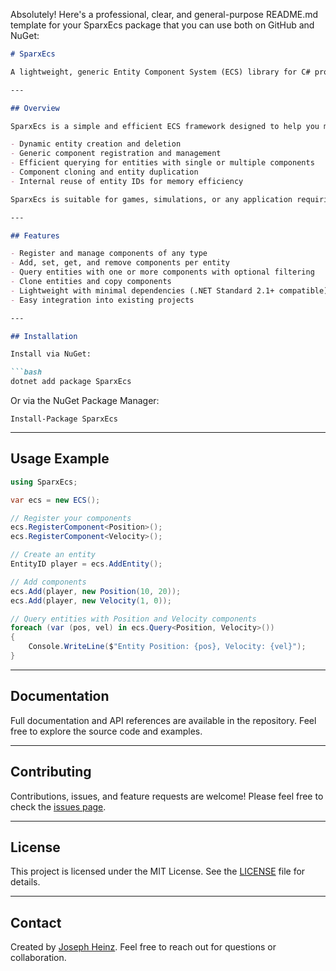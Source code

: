 Absolutely! Here's a professional, clear, and general-purpose README.md template for your SparxEcs package that you can use both on GitHub and NuGet:

````markdown
# SparxEcs

A lightweight, generic Entity Component System (ECS) library for C# projects.

---

## Overview

SparxEcs is a simple and efficient ECS framework designed to help you manage entities and their components with minimal boilerplate and high performance. It supports:

- Dynamic entity creation and deletion
- Generic component registration and management
- Efficient querying for entities with single or multiple components
- Component cloning and entity duplication
- Internal reuse of entity IDs for memory efficiency

SparxEcs is suitable for games, simulations, or any application requiring flexible, data-driven architecture.

---

## Features

- Register and manage components of any type
- Add, set, get, and remove components per entity
- Query entities with one or more components with optional filtering
- Clone entities and copy components
- Lightweight with minimal dependencies (.NET Standard 2.1+ compatible)
- Easy integration into existing projects

---

## Installation

Install via NuGet:

```bash
dotnet add package SparxEcs
````

Or via the NuGet Package Manager:

```
Install-Package SparxEcs
```

---

## Usage Example

```csharp
using SparxEcs;

var ecs = new ECS();

// Register your components
ecs.RegisterComponent<Position>();
ecs.RegisterComponent<Velocity>();

// Create an entity
EntityID player = ecs.AddEntity();

// Add components
ecs.Add(player, new Position(10, 20));
ecs.Add(player, new Velocity(1, 0));

// Query entities with Position and Velocity components
foreach (var (pos, vel) in ecs.Query<Position, Velocity>())
{
    Console.WriteLine($"Entity Position: {pos}, Velocity: {vel}");
}
```

---

## Documentation

Full documentation and API references are available in the repository. Feel free to explore the source code and examples.

---

## Contributing

Contributions, issues, and feature requests are welcome!
Please feel free to check the [issues page](https://github.com/josephheinz/SparxEcs/issues).

---

## License

This project is licensed under the MIT License. See the [LICENSE](LICENSE) file for details.

---

## Contact

Created by [Joseph Heinz](https://github.com/josephheinz).
Feel free to reach out for questions or collaboration.

